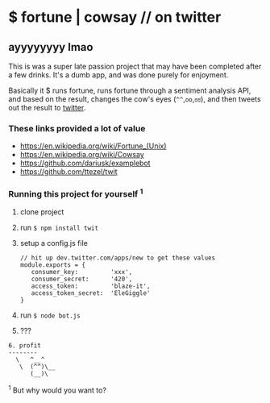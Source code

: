 # $ fortune | cowsay // on twitter

## ayyyyyyyy lmao

This is was a super late passion project that may have been completed after a few drinks. It's a dumb app, and was done purely for enjoyment. 

Basically it $ runs fortune, runs fortune through a sentiment analysis API, and based on the result, changes the cow's eyes (`^^`,`oo`,`ಠಠ`), and then tweets out the result to [twitter](http://twitter.com/cowsayplz).

### These links provided a lot of value
* https://en.wikipedia.org/wiki/Fortune_(Unix)
* https://en.wikipedia.org/wiki/Cowsay
* https://github.com/dariusk/examplebot
* https://github.com/ttezel/twit

### Running this project for yourself <sup>1</sup>
1. clone project
2. run `$ npm install twit`
3. setup a config.js file 

	```
	// hit up dev.twitter.com/apps/new to get these values
	module.exports = {
	   consumer_key:         'xxx',
	   consumer_secret:      '420',
	   access_token:         'blaze-it',
	   access_token_secret:  'EleGiggle'
	}
	```
4. run `$ node bot.js`
5. ???

```
6. profit
-------- 
  \   ^__^
   \  (^^)\__
      (__)\
```

<sup>1</sup> But why would you want to?